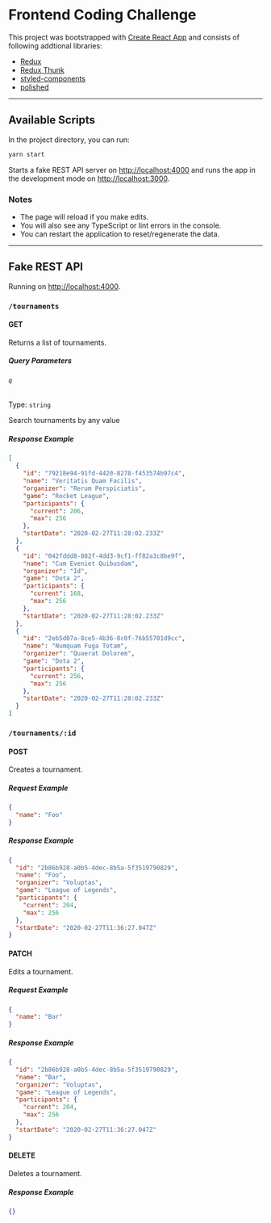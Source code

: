# Frontend Coding Challenge

This project was bootstrapped with [Create React App](https://github.com/facebook/create-react-app) and consists of following addtional libraries:

- [Redux](https://github.com/reduxjs/redux)
- [Redux Thunk](https://github.com/reduxjs/redux-thunk)
- [styled-components](https://github.com/styled-components/styled-components)
- [polished](https://github.com/styled-components/polished)

---

## Available Scripts

In the project directory, you can run:

```sh
yarn start
```

Starts a fake REST API server on [http://localhost:4000](http://localhost:4000) and runs the app in the development mode on [http://localhost:3000](http://localhost:3000).

### Notes

- The page will reload if you make edits.
- You will also see any TypeScript or lint errors in the console.
- You can restart the application to reset/regenerate the data.

---

## Fake REST API

Running on [http://localhost:4000](http://localhost:4000).

### `/tournaments`

#### GET

Returns a list of tournaments.

##### Query Parameters

###### `q`

Type: `string`

Search tournaments by any value

##### Response Example

```json
[
  {
    "id": "79218e94-91fd-4420-8278-f453574b97c4",
    "name": "Veritatis Quam Facilis",
    "organizer": "Rerum Perspiciatis",
    "game": "Rocket League",
    "participants": {
      "current": 206,
      "max": 256
    },
    "startDate": "2020-02-27T11:28:02.233Z"
  },
  {
    "id": "042fddd8-882f-4dd3-9cf1-ff82a3c8be9f",
    "name": "Cum Eveniet Quibusdam",
    "organizer": "Id",
    "game": "Dota 2",
    "participants": {
      "current": 168,
      "max": 256
    },
    "startDate": "2020-02-27T11:28:02.233Z"
  },
  {
    "id": "2eb5d07a-8ce5-4b36-8c0f-76b55701d9cc",
    "name": "Numquam Fuga Totam",
    "organizer": "Quaerat Dolorem",
    "game": "Dota 2",
    "participants": {
      "current": 256,
      "max": 256
    },
    "startDate": "2020-02-27T11:28:02.233Z"
  }
]
```

### `/tournaments/:id`

#### POST

Creates a tournament.

##### Request Example

```json
{
  "name": "Foo"
}
```

##### Response Example

```json
{
  "id": "2b86b928-a0b5-4dec-8b5a-5f3519790829",
  "name": "Foo",
  "organizer": "Voluptas",
  "game": "League of Legends",
  "participants": {
    "current": 204,
    "max": 256
  },
  "startDate": "2020-02-27T11:36:27.047Z"
}
```

#### PATCH

Edits a tournament.

##### Request Example

```json
{
  "name": "Bar"
}
```

##### Response Example

```json
{
  "id": "2b86b928-a0b5-4dec-8b5a-5f3519790829",
  "name": "Bar",
  "organizer": "Voluptas",
  "game": "League of Legends",
  "participants": {
    "current": 204,
    "max": 256
  },
  "startDate": "2020-02-27T11:36:27.047Z"
}
```

#### DELETE

Deletes a tournament.

##### Response Example

```json
{}
```
